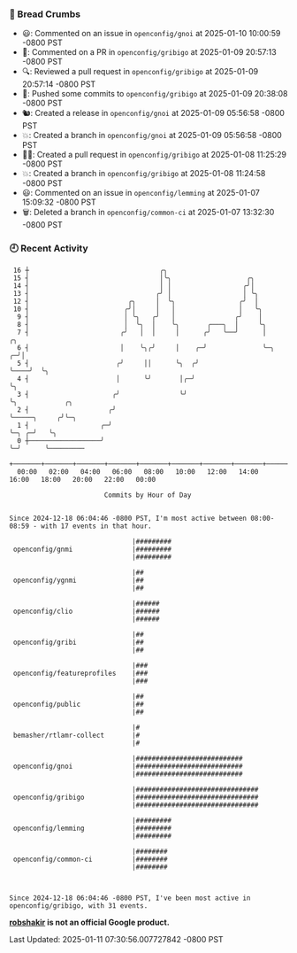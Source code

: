 ### 🍞 Bread Crumbs

 * 😃: Commented on an issue in `openconfig/gnoi` at 2025-01-10 10:00:59 -0800 PST
 * 💬: Commented on a PR in  `openconfig/gribigo` at 2025-01-09 20:57:13 -0800 PST
 * 🔍: Reviewed a pull request in  `openconfig/gribigo` at 2025-01-09 20:57:14 -0800 PST
 * 🚢: Pushed some commits to `openconfig/gribigo` at 2025-01-09 20:38:08 -0800 PST
 * 🐿: Created a release in `openconfig/gnoi` at 2025-01-09 05:56:58 -0800 PST
 * 💥: Created a branch in `openconfig/gnoi` at 2025-01-09 05:56:58 -0800 PST
 * ✍🏼: Created a pull request in `openconfig/gribigo` at 2025-01-08 11:25:29 -0800 PST
 * 💥: Created a branch in `openconfig/gribigo` at 2025-01-08 11:24:58 -0800 PST
 * 😃: Commented on an issue in `openconfig/lemming` at 2025-01-07 15:09:32 -0800 PST
 * 🗑: Deleted a branch in `openconfig/common-ci` at 2025-01-07 13:32:30 -0800 PST

### 🕘 Recent Activity
```
 16 ┼                                 ╭╮
 15 ┤                                 │╰╮                   ╭╮
 14 ┤                                 │ │                  ╭╯│
 13 ┤                                ╭╯ │                  │ ╰╮
 12 ┤                         ╭╮     │  ╰╮                ╭╯  │
 10 ┤                        ╭╯│     │   │                │   ╰╮
  9 ┤                        │ ╰╮   ╭╯   │               ╭╯    │
  8 ┤                        │  ╰╮  │    ╰╮       ╭───╮  │     ╰╮
  7 ┤                       ╭╯   │  │     │      ╭╯   ╰──╯      │        ╭╮
  6 ┤                       │    ╰╮╭╯     │    ╭─╯              ╰─╮    ╭─╯│
  5 ┤                      ╭╯     ││      ╰╮  ╭╯                  ╰────╯  ╰╮
  4 ┤                      │      ╰╯       │╭─╯                            ╰╮
  3 ┤                     ╭╯               ╰╯                               ╰╮            ╭╮
  2 ┤                    ╭╯                                                  ╰─────╮     ╭╯╰─╮
  1 ┤                  ╭─╯                                                         ╰─╮ ╭─╯   ╰╮
  0 ┼──────────────────╯                                                             ╰─╯      ╰─────────
    +───────+───────+───────+───────+───────+───────+───────+───────+───────+───────+───────+───────+────
  00:00   02:00   04:00   06:00   08:00   10:00   12:00   14:00   16:00   18:00   20:00   22:00   00:00   

						Commits by Hour of Day


Since 2024-12-18 06:04:46 -0800 PST, I'm most active between 08:00-08:59 - with 17 events in that hour.

```



```
                               |#########
 openconfig/gnmi               |#########
                               |#########

                               |##
 openconfig/ygnmi              |##
                               |##

                               |######
 openconfig/clio               |######
                               |######

                               |##
 openconfig/gribi              |##
                               |##

                               |###
 openconfig/featureprofiles    |###
                               |###

                               |##
 openconfig/public             |##
                               |##

                               |#
 bemasher/rtlamr-collect       |#
                               |#

                               |###########################
 openconfig/gnoi               |###########################
                               |###########################

                               |###############################
 openconfig/gribigo            |###############################
                               |###############################

                               |#########
 openconfig/lemming            |#########
                               |#########

                               |########
 openconfig/common-ci          |########
                               |########



Since 2024-12-18 06:04:46 -0800 PST, I've been most active in openconfig/gribigo, with 31 events.

```
**[robshakir](mailto:robjs@google.com) is not an official Google product.**  


Last Updated: 2025-01-11 07:30:56.007727842 -0800 PST
